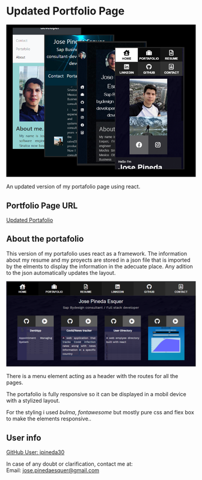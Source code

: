 # Updated Portfolio Page

<img src="./img/portafolios.png"/>

An updated version of my portafolio page using react.


## Portfolio Page URL

[Updated Portafolio](https://jpineda30.github.io/react-portafolio/)

## About the portafolio

This version of my portafolio uses react as a framework. The information about my resume and my proyects are stored in a json file that is imported by the elments to display the information in the adecuate place. Any adition to the json automatically updates the layout.

<img src="./img/preview.bmp"/>

There is a menu element acting as a header with the routes for all the pages.

The portafolio is fully responsive so it can be displayed in a mobil device with a stylized layout.

For the styling i used *bulma*, *fontawesome* but mostly pure css and flex box to make the elements responsive..

## User info

[GitHub User: jpineda30](https://github.com/jpineda30)

In case of any doubt or clarification, contact me at:  
Email: jose.pinedaesquer@gmail.com